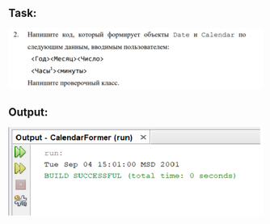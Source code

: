 Task:
---
![](https://github.com/Riernish/JavaPractiseTasks/blob/main/week4/CalendarFormer/task.png)

Output:
----
![](https://github.com/Riernish/JavaPractiseTasks/blob/main/week4/CalendarFormer/result.png)
